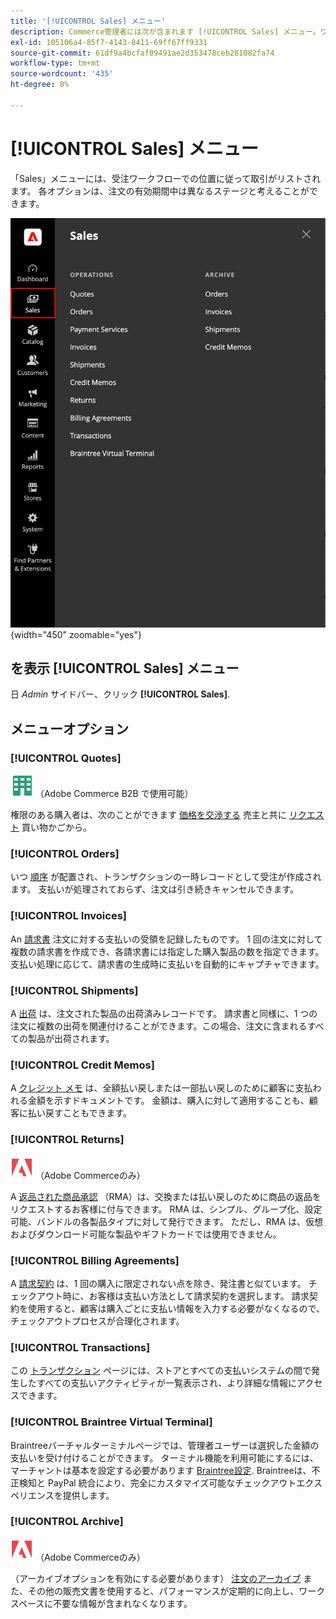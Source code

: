 ```yaml
---
title: '[!UICONTROL Sales] メニュー'
description: Commerce管理者には次が含まれます [!UICONTROL Sales] メニュー。ワークフロー内の位置に応じて、注文を操作するためのツールにアクセスできます。
exl-id: 105106a4-85f7-4143-8411-69ff67ff9331
source-git-commit: 61df9a4bcfaf09491ae2d353478ceb281082fa74
workflow-type: tm+mt
source-wordcount: '435'
ht-degree: 0%

---
```


# [!UICONTROL Sales] メニュー

「Sales」メニューには、受注ワークフローでの位置に従って取引がリストされます。 各オプションは、注文の有効期間中は異なるステージと考えることができます。

![販売メニュー](./assets/admin-menu-sales.png){width="450" zoomable="yes"}

## を表示 [!UICONTROL Sales] メニュー

日 _Admin_ サイドバー、クリック **[!UICONTROL Sales]**.

## メニューオプション

### [!UICONTROL Quotes]

![Adobe Commerce B2B](../assets/b2b.svg) （Adobe Commerce B2B で使用可能）

権限のある購入者は、次のことができます [価格を交渉する](../b2b/quotes.md) 売主と共に [リクエスト](../b2b/quote-request.md) 買い物かごから。

### [!UICONTROL Orders]

いつ [順序](orders.md) が配置され、トランザクションの一時レコードとして受注が作成されます。 支払いが処理されておらず、注文は引き続きキャンセルできます。

### [!UICONTROL Invoices]

An [請求書](invoices.md) 注文に対する支払いの受領を記録したものです。 1 回の注文に対して複数の請求書を作成でき、各請求書には指定した購入製品の数を指定できます。 支払い処理に応じて、請求書の生成時に支払いを自動的にキャプチャできます。

### [!UICONTROL Shipments]

A [出荷](shipments.md) は、注文された製品の出荷済みレコードです。 請求書と同様に、1 つの注文に複数の出荷を関連付けることができます。この場合、注文に含まれるすべての製品が出荷されます。

### [!UICONTROL Credit Memos]

A [クレジット メモ](credit-memos.md) は、全額払い戻しまたは一部払い戻しのために顧客に支払われる金額を示すドキュメントです。 金額は、購入に対して適用することも、顧客に払い戻すこともできます。

### [!UICONTROL Returns]

![Adobe Commerce](../assets/adobe-logo.svg) （Adobe Commerceのみ）

A [返品された商品承認](returns.md) （RMA）は、交換または払い戻しのために商品の返品をリクエストするお客様に付与できます。 RMA は、シンプル、グループ化、設定可能、バンドルの各製品タイプに対して発行できます。 ただし、RMA は、仮想およびダウンロード可能な製品やギフトカードでは使用できません。

### [!UICONTROL Billing Agreements]

A [請求契約](paypal-billing-agreements.md) は、1 回の購入に限定されない点を除き、発注書と似ています。 チェックアウト時に、お客様は支払い方法として請求契約を選択します。 請求契約を使用すると、顧客は購入ごとに支払い情報を入力する必要がなくなるので、チェックアウトプロセスが合理化されます。

### [!UICONTROL Transactions]

この [トランザクション](transactions.md) ページには、ストアとすべての支払いシステムの間で発生したすべての支払いアクティビティが一覧表示され、より詳細な情報にアクセスできます。

### [!UICONTROL Braintree Virtual Terminal]

Braintreeバーチャルターミナルページでは、管理者ユーザーは選択した金額の支払いを受け付けることができます。 ターミナル機能を利用可能にするには、マーチャントは基本を設定する必要があります [Braintree設定](braintree.md). Braintreeは、不正検知と PayPal 統合により、完全にカスタマイズ可能なチェックアウトエクスペリエンスを提供します。

### [!UICONTROL Archive]

![Adobe Commerce](../assets/adobe-logo.svg) （Adobe Commerceのみ）

（アーカイブオプションを有効にする必要があります） [注文のアーカイブ](order-archive.md) また、その他の販売文書を使用すると、パフォーマンスが定期的に向上し、ワークスペースに不要な情報が含まれなくなります。
